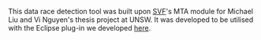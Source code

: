 This data race detection tool was built upon [SVF](https://github.com/SVF-tools/SVF)'s MTA module for Michael Liu and Vi Nguyen's thesis project at UNSW. It was developed to be utilised with the Eclipse plug-in we developed [here](https://github.com/yuleisui/SVF-MTA-EclipsePlugin).

